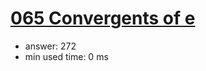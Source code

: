 [065 Convergents of e](http://projecteuler.net/problem=65)
========================

- answer: 272 
- min used time: 0 ms


